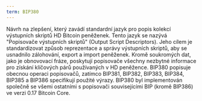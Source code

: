 ```yaml
---
term: BIP380
---
```


Návrh na zlepšení, který zavádí standardní jazyk pro popis kolekcí výstupních skriptů HD Bitcoin peněženek. Tento jazyk se nazývá "Popisovače výstupních skriptů" (Output Script Descriptors). Jeho cílem je standardizovat způsob reprezentace a správy výstupních skriptů, aby se usnadnilo zálohování, export a import peněženek. Kromě soukromých dat, jako je obnovovací fráze, poskytují popisovače všechny nezbytné informace pro získání klíčových párů používaných v HD peněžence. BIP380 popisuje obecnou operaci popisovačů, zatímco BIP381, BIP382, BIP383, BIP384, BIP385 a BIP386 specifikují použité výrazy. BIP380 byl implementován společně se všemi ostatními s popisovači souvisejícími BIP (kromě BIP386) ve verzi 0.17 Bitcoin Core.